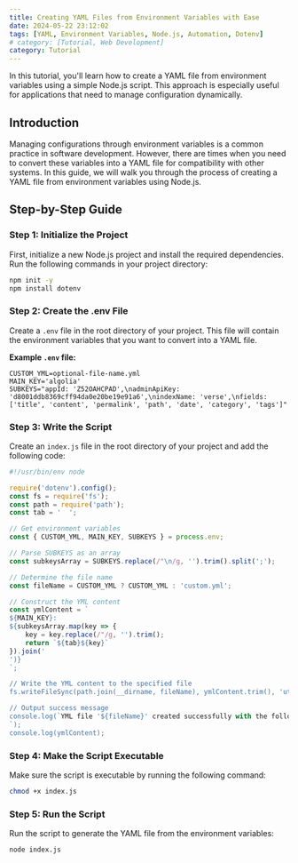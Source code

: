```yaml
---
title: Creating YAML Files from Environment Variables with Ease
date: 2024-05-22 23:12:02
tags: [YAML, Environment Variables, Node.js, Automation, Dotenv]
# category: [Tutorial, Web Development]
category: Tutorial
---
```


In this tutorial, you'll learn how to create a YAML file from environment variables using a simple Node.js script. This approach is especially useful for applications that need to manage configuration dynamically.

## Introduction

Managing configurations through environment variables is a common practice in software development. However, there are times when you need to convert these variables into a YAML file for compatibility with other systems. In this guide, we will walk you through the process of creating a YAML file from environment variables using Node.js.

## Step-by-Step Guide

### Step 1: Initialize the Project

First, initialize a new Node.js project and install the required dependencies. Run the following commands in your project directory:

```bash
npm init -y
npm install dotenv
```

### Step 2: Create the .env File

Create a `.env` file in the root directory of your project. This file will contain the environment variables that you want to convert into a YAML file.

**Example `.env` file:**

```plaintext
CUSTOM_YML=optional-file-name.yml
MAIN_KEY='algolia'
SUBKEYS="appId: 'Z52OAHCPAD',\nadminApiKey: 'd8001ddb8369cff94da0e20be19e91a6',\nindexName: 'verse',\nfields: ['title', 'content', 'permalink', 'path', 'date', 'category', 'tags']"
```

### Step 3: Write the Script

Create an `index.js` file in the root directory of your project and add the following code:

```javascript
#!/usr/bin/env node

require('dotenv').config();
const fs = require('fs');
const path = require('path');
const tab = '  ';

// Get environment variables
const { CUSTOM_YML, MAIN_KEY, SUBKEYS } = process.env;

// Parse SUBKEYS as an array
const subkeysArray = SUBKEYS.replace(/"\n/g, '').trim().split(';'); 

// Determine the file name
const fileName = CUSTOM_YML ? CUSTOM_YML : 'custom.yml';

// Construct the YML content
const ymlContent = `
${MAIN_KEY}:
${subkeysArray.map(key => {
    key = key.replace(/"/g, '').trim();
    return `${tab}${key}`
}).join('
')}
`;

// Write the YML content to the specified file
fs.writeFileSync(path.join(__dirname, fileName), ymlContent.trim(), 'utf8');

// Output success message
console.log(`YML file '${fileName}' created successfully with the following content:
`);
console.log(ymlContent);
```

### Step 4: Make the Script Executable

Make sure the script is executable by running the following command:

```bash
chmod +x index.js
```

### Step 5: Run the Script

Run the script to generate the YAML file from the environment variables:

```bash
node index.js
```
